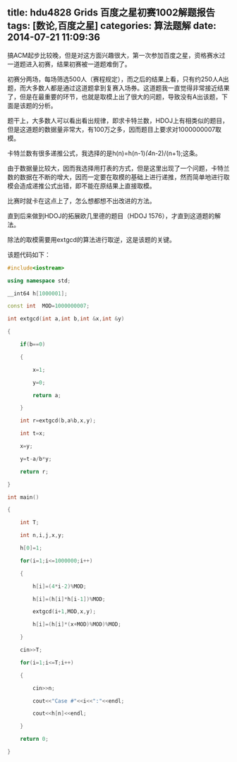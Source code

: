title: hdu4828 Grids 百度之星初赛1002解题报告
tags: [数论,百度之星]
categories: 算法题解
date: 2014-07-21 11:09:36
---

搞ACM起步比较晚，但是对这方面兴趣很大，第一次参加百度之星，资格赛水过一道题进入初赛，结果初赛被一道题难倒了。

初赛分两场，每场筛选500人（赛程规定），而之后的结果上看，只有约250人A出题，而大多数人都是通过这道题拿到复赛入场券。这道题我一直觉得非常接近结果了，但是在最重要的环节，也就是取模上出了很大的问题，导致没有A出该题，下面是该题的分析。

题干上，大多数人可以看出看出规律，即求卡特兰数，HDOJ上有相类似的题目，但是这道题的数据量非常大，有100万之多，因而题目上要求对1000000007取模。

卡特兰数有很多递推公式，我选择的是h(n)=h(n-1)*(4*n-2)/(n+1);这条。

由于数据量比较大，因而我选择用打表的方式，但是这里出现了一个问题，卡特兰数的数据在不断的增大，因而一定要在取模的基础上进行递推，然而简单地进行取模会造成递推公式出错，即不能在原结果上直接取模。

比赛时就卡在这点上了，怎么想都想不出改进的方法。

直到后来做到HDOJ的拓展欧几里德的题目（HDOJ 1576），才直到这道题的解法。

除法的取模需要用extgcd的算法进行取逆，这是该题的关键。

<!--more-->

该题代码如下：

```cpp
#include<iostream>

using namespace std;

__int64 h[1000001];

const int  MOD=1000000007;

int extgcd(int a,int b,int &x,int &y)

{

    if(b==0)

    {

        x=1;

        y=0;

        return a;

    }

    int r=extgcd(b,a%b,x,y);

    int t=x;

    x=y;

    y=t-a/b*y;

    return r;

}

int main()

{

	int T;

	int n,i,j,x,y;

	h[0]=1;

	for(i=1;i<=1000000;i++)

	{

		h[i]=(4*i-2)%MOD;

		h[i]=(h[i]*h[i-1])%MOD;

		extgcd(i+1,MOD,x,y);

		h[i]=(h[i]*(x+MOD)%MOD)%MOD;

	}

	cin>>T;

	for(i=1;i<=T;i++)

	{

		cin>>n;

		cout<<"Case #"<<i<<":"<<endl;

		cout<<h[n]<<endl;

	}

	return 0;

}
```